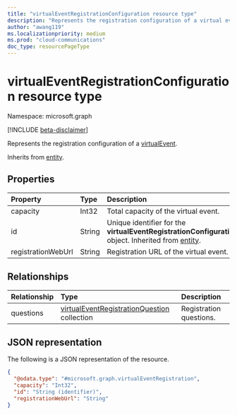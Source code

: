 ```yaml
---
title: "virtualEventRegistrationConfiguration resource type"
description: "Represents the registration configuration of a virtual event."
author: "awang119"
ms.localizationpriority: medium
ms.prod: "cloud-communications"
doc_type: resourcePageType
---
```


# virtualEventRegistrationConfiguration resource type

Namespace: microsoft.graph

[!INCLUDE [beta-disclaimer](../../includes/beta-disclaimer.md)]

Represents the registration configuration of a [virtualEvent](../resources/virtualevent.md).

Inherits from [entity](../resources/entity.md).

## Properties

| Property           | Type   | Description                                                                                                                  |
|:-------------------|:-------|:-----------------------------------------------------------------------------------------------------------------------------|
| capacity           | Int32  | Total capacity of the virtual event.                                                                                         |
| id                 | String | Unique identifier for the **virtualEventRegistrationConfiguration** object. Inherited from [entity](../resources/entity.md). |
| registrationWebUrl | String | Registration URL of the virtual event.                                                                                       |

## Relationships

|Relationship|Type|Description|
|:---|:---|:---|
|questions|[virtualEventRegistrationQuestion](../resources/virtualeventregistrationquestion.md) collection|Registration questions.|

## JSON representation

The following is a JSON representation of the resource.

<!-- {
  "blockType": "resource",
  "keyProperty": "id",
  "@odata.type": "microsoft.graph.virtualEventRegistration",
  "baseType": "microsoft.graph.entity",
  "openType": false
}
-->
``` json
{
  "@odata.type": "#microsoft.graph.virtualEventRegistration",
  "capacity": "Int32",  
  "id": "String (identifier)",
  "registrationWebUrl": "String"
}
```
